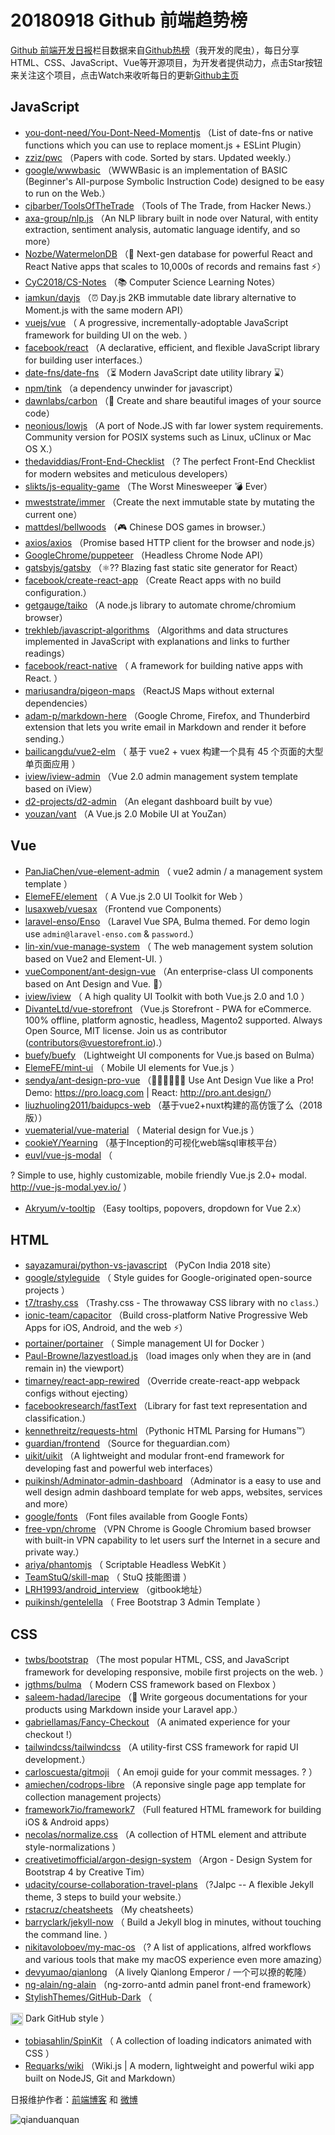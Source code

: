# 20180918 Github 前端趋势榜

[Github 前端开发日报](https://qdkfweb.cn/c/news)栏目数据来自[Github热榜](https://github.qdkfweb.cn/)（我开发的爬虫），每日分享HTML、CSS、JavaScript、Vue等开源项目，为开发者提供动力，点击Star按钮来关注这个项目，点击Watch来收听每日的更新[Github主页](https://github.com/kujian/githubTrending)
## JavaScript

* [you-dont-need/You-Dont-Need-Momentjs](https://github.com/you-dont-need/You-Dont-Need-Momentjs) （List of date-fns or native functions which you can use to replace moment.js + ESLint Plugin）
* [zziz/pwc](https://github.com/zziz/pwc) （Papers with code. Sorted by stars. Updated weekly.）
* [google/wwwbasic](https://github.com/google/wwwbasic) （WWWBasic is an implementation of BASIC (Beginner's All-purpose Symbolic Instruction Code) designed to be easy to run on the Web.）
* [cjbarber/ToolsOfTheTrade](https://github.com/cjbarber/ToolsOfTheTrade) （Tools of The Trade, from Hacker News.）
* [axa-group/nlp.js](https://github.com/axa-group/nlp.js) （An NLP library built in node over Natural, with entity extraction, sentiment analysis, automatic language identify, and so more）
* [Nozbe/WatermelonDB](https://github.com/Nozbe/WatermelonDB) （🍉 Next-gen database for powerful React and React Native apps that scales to 10,000s of records and remains fast ⚡️）
* [CyC2018/CS-Notes](https://github.com/CyC2018/CS-Notes) （📚 Computer Science Learning Notes）
* [iamkun/dayjs](https://github.com/iamkun/dayjs) （⏰ Day.js 2KB immutable date library alternative to Moment.js with the same modern API）
* [vuejs/vue](https://github.com/vuejs/vue) （
        A progressive, incrementally-adoptable JavaScript framework for building UI on the web.
      ）
* [facebook/react](https://github.com/facebook/react) （A declarative, efficient, and flexible JavaScript library for building user interfaces.）
* [date-fns/date-fns](https://github.com/date-fns/date-fns) （⏳ Modern JavaScript date utility library ⌛️）
* [npm/tink](https://github.com/npm/tink) （a dependency unwinder for javascript）
* [dawnlabs/carbon](https://github.com/dawnlabs/carbon) （🎨 Create and share beautiful images of your source code）
* [neonious/lowjs](https://github.com/neonious/lowjs) （A port of Node.JS with far lower system requirements. Community version for POSIX systems such as Linux, uClinux or Mac OS X.）
* [thedaviddias/Front-End-Checklist](https://github.com/thedaviddias/Front-End-Checklist) （? The perfect Front-End Checklist for modern websites and meticulous developers）
* [slikts/js-equality-game](https://github.com/slikts/js-equality-game) （The Worst Minesweeper 💣 Ever）
* [mweststrate/immer](https://github.com/mweststrate/immer) （Create the next immutable state by mutating the current one）
* [mattdesl/bellwoods](https://github.com/mattdesl/bellwoods) （🎮 Chinese DOS games in browser.）
* [axios/axios](https://github.com/axios/axios) （Promise based HTTP client for the browser and node.js）
* [GoogleChrome/puppeteer](https://github.com/GoogleChrome/puppeteer) （Headless Chrome Node API）
* [gatsbyjs/gatsby](https://github.com/gatsbyjs/gatsby) （⚛️?? Blazing fast static site generator for React）
* [facebook/create-react-app](https://github.com/facebook/create-react-app) （Create React apps with no build configuration.）
* [getgauge/taiko](https://github.com/getgauge/taiko) （A node.js library to automate chrome/chromium browser）
* [trekhleb/javascript-algorithms](https://github.com/trekhleb/javascript-algorithms) （Algorithms and data structures implemented in JavaScript with explanations and links to further readings）
* [facebook/react-native](https://github.com/facebook/react) （
        A framework for building native apps with React.
      ）
* [mariusandra/pigeon-maps](https://github.com/mariusandra/pigeon-maps) （ReactJS Maps without external dependencies）
* [adam-p/markdown-here](https://github.com/adam-p/markdown-here) （Google Chrome, Firefox, and Thunderbird extension that lets you write email in Markdown and render it before sending.）
* [bailicangdu/vue2-elm](https://github.com/bailicangdu/vue2-elm) （
        基于 vue2 + vuex 构建一个具有 45 个页面的大型单页面应用
      ）
* [iview/iview-admin](https://github.com/iview/iview-admin) （Vue 2.0 admin management system template based on iView）
* [d2-projects/d2-admin](https://github.com/d2-projects/d2-admin) （An elegant dashboard built by vue）
* [youzan/vant](https://github.com/youzan/vant) （A Vue.js 2.0 Mobile UI at YouZan）

## Vue

* [PanJiaChen/vue-element-admin](https://github.com/PanJiaChen/vue-element-admin) （
        vue2 admin / a management system template
      ）
* [ElemeFE/element](https://github.com/ElemeFE/element) （
        A Vue.js 2.0 UI Toolkit for Web
      ）
* [lusaxweb/vuesax](https://github.com/lusaxweb/vuesax) （Frontend vue Components）
* [laravel-enso/Enso](https://github.com/laravel-enso/Enso) （Laravel Vue SPA, Bulma themed. For demo login use `admin@laravel-enso.com` &amp; `password`.）
* [lin-xin/vue-manage-system](https://github.com/lin-xin/vue-manage-system) （
        The web management system solution based on Vue2 and Element-UI.
      ）
* [vueComponent/ant-design-vue](https://github.com/vueComponent/ant-design-vue) （An enterprise-class UI components based on Ant Design and Vue. 🐜）
* [iview/iview](https://github.com/iview/iview) （
        A high quality UI Toolkit with both Vue.js 2.0 and 1.0
      ）
* [DivanteLtd/vue-storefront](https://github.com/DivanteLtd/vue-storefront) （Vue.js Storefront - PWA for eCommerce. 100% offline, platform agnostic, headless, Magento2 supported. Always Open Source, MIT license. Join us as contributor (contributors@vuestorefront.io).）
* [buefy/buefy](https://github.com/buefy/buefy) （Lightweight UI components for Vue.js based on Bulma）
* [ElemeFE/mint-ui](https://github.com/ElemeFE/mint-ui) （
        Mobile UI elements for Vue.js
      ）
* [sendya/ant-design-pro-vue](https://github.com/sendya/ant-design-pro-vue) （👨🏻‍💻👩🏻‍💻 Use Ant Design Vue like a Pro! Demo: <a href="https://pro.loacg.com" rel="nofollow">https://pro.loacg.com</a> | React: <a href="http://pro.ant.design/" rel="nofollow">http://pro.ant.design/</a>）
* [liuzhuoling2011/baidupcs-web](https://github.com/liuzhuoling2011/baidupcs-web) （基于vue2+nuxt构建的高仿饿了么（2018版））
* [vuematerial/vue-material](https://github.com/vuematerial/vue-material) （
        Material design for Vue.js
      ）
* [cookieY/Yearning](https://github.com/cookieY/Yearning) （基于Inception的可视化web端sql审核平台）
* [euvl/vue-js-modal](https://github.com/euvl/vue-js-modal) （
        
? Simple to use, highly customizable, mobile friendly Vue.js 2.0+ modal. <a href="http://vue-js-modal.yev.io/">http://vue-js-modal.yev.io/</a>
      ）
* [Akryum/v-tooltip](https://github.com/Akryum/v-tooltip) （Easy tooltips, popovers, dropdown for Vue 2.x）

## HTML

* [sayazamurai/python-vs-javascript](https://github.com/sayazamurai/python-vs-javascript) （PyCon India 2018 site）
* [google/styleguide](https://github.com/google/styleguide) （
        Style guides for Google-originated open-source projects
      ）
* [t7/trashy.css](https://github.com/t7/trashy.css) （Trashy.css - The throwaway CSS library with no `class`.）
* [ionic-team/capacitor](https://github.com/ionic-team/capacitor) （Build cross-platform Native Progressive Web Apps for iOS, Android, and the web ⚡️）
* [portainer/portainer](https://github.com/portainer/portainer) （
        Simple management UI for Docker
      ）
* [Paul-Browne/lazyestload.js](https://github.com/Paul-Browne/lazyestload.js) （load images only when they are in (and remain in) the viewport）
* [timarney/react-app-rewired](https://github.com/timarney/react-app-rewired) （Override create-react-app webpack configs without ejecting）
* [facebookresearch/fastText](https://github.com/facebookresearch/fastText) （Library for fast text representation and classification.）
* [kennethreitz/requests-html](https://github.com/kennethreitz/requests-html) （Pythonic HTML Parsing for Humans™）
* [guardian/frontend](https://github.com/guardian/frontend) （Source for theguardian.com）
* [uikit/uikit](https://github.com/uikit/uikit) （A lightweight and modular front-end framework for developing fast and powerful web interfaces）
* [puikinsh/Adminator-admin-dashboard](https://github.com/puikinsh/Adminator-admin-dashboard) （Adminator is a easy to use and well design admin dashboard template for web apps, websites, services and more）
* [google/fonts](https://github.com/google/fonts) （Font files available from Google Fonts）
* [free-vpn/chrome](https://github.com/free-vpn/chrome) （VPN Chrome is Google Chromium based browser with built-in VPN capability to let users surf the Internet in a secure and private way.）
* [ariya/phantomjs](https://github.com/ariya/phantomjs) （
        Scriptable Headless WebKit
      ）
* [TeamStuQ/skill-map](https://github.com/TeamStuQ/skill-map) （
        StuQ 技能图谱
      ）
* [LRH1993/android_interview](https://github.com/LRH1993/android_interview) （gitbook地址）
* [puikinsh/gentelella](https://github.com/puikinsh/gentelella) （
        Free Bootstrap 3 Admin Template
      ）

## CSS

* [twbs/bootstrap](https://github.com/twbs/bootstrap) （The most popular HTML, CSS, and JavaScript framework for developing responsive, mobile first projects on the web.
      ）
* [jgthms/bulma](https://github.com/jgthms/bulma) （
        Modern CSS framework based on Flexbox
      ）
* [saleem-hadad/larecipe](https://github.com/saleem-hadad/larecipe) （🍪 Write gorgeous documentations for your products using Markdown inside your Laravel app.）
* [gabriellamas/Fancy-Checkout](https://github.com/gabriellamas/Fancy-Checkout) （A animated experience for your checkout !）
* [tailwindcss/tailwindcss](https://github.com/tailwindcss/tailwindcss) （A utility-first CSS framework for rapid UI development.）
* [carloscuesta/gitmoji](https://github.com/carloscuesta/gitmoji) （
        An emoji guide for your commit messages. ? 
      ）
* [amiechen/codrops-libre](https://github.com/amiechen/codrops-libre) （A reponsive single page app template for collection management projects）
* [framework7io/framework7](https://github.com/framework7io/framework7) （Full featured HTML framework for building iOS &amp; Android apps）
* [necolas/normalize.css](https://github.com/necolas/normalize.css) （A collection of HTML element and attribute style-normalizations
      ）
* [creativetimofficial/argon-design-system](https://github.com/creativetimofficial/argon-design-system) （Argon - Design System for Bootstrap 4 by Creative Tim）
* [udacity/course-collaboration-travel-plans](https://github.com/udacity/course-collaboration-travel-plans) （?Jalpc -- A flexible Jekyll theme, 3 steps to build your website.）
* [rstacruz/cheatsheets](https://github.com/rstacruz/cheatsheets) （My cheatsheets）
* [barryclark/jekyll-now](https://github.com/barryclark/jekyll-now) （
        Build a Jekyll blog in minutes, without touching the command line.
      ）
* [nikitavoloboev/my-mac-os](https://github.com/nikitavoloboev/my-mac-os) （? A list of applications, alfred workflows and various tools that make my macOS experience even more amazing）
* [devyumao/qianlong](https://github.com/devyumao/qianlong) （A lively Qianlong Emperor / 一个可以撩的乾隆）
* [ng-alain/ng-alain](https://github.com/ng-alain/ng-alain) （ng-zorro-antd admin panel front-end framework）
* [StylishThemes/GitHub-Dark](https://github.com/StylishThemes/GitHub-Dark) （
        
<img class="emoji" title=":octocat:" alt=":octocat:" src="https://assets-cdn.github.com/images/icons/emoji/octocat.png" height="20" width="20" align="absmiddle"> Dark GitHub style
      ）
* [tobiasahlin/SpinKit](https://github.com/tobiasahlin/SpinKit) （
        A collection of loading indicators animated with CSS
      ）
* [Requarks/wiki](https://github.com/Requarks/wiki) （Wiki.js | A modern, lightweight and powerful wiki app built on NodeJS, Git and Markdown）


日报维护作者：[前端博客](https://qdkfweb.cn/) 和 [微博](https://qdkfweb.cn/go/weibo)

![qianduanquan](https://user-images.githubusercontent.com/3055447/38468989-651132ac-3b80-11e8-8e6b-15122322a9d7.png)